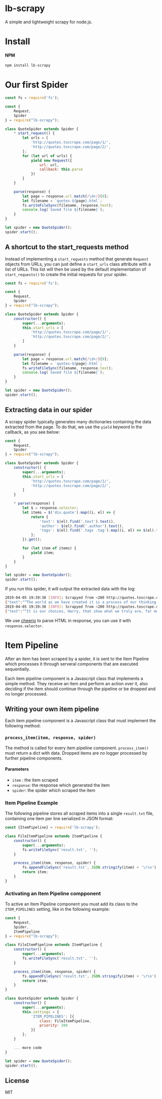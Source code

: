# lb-scrapy


A simple and lightweight scrapy for node.js.

# Install

#### NPM

```bash
npm install lb-scrapy
```

# Our first Spider

```js
const fs = require('fs');

const {
    Request,
    Spider
} = require("lb-scrapy");

class QuoteSpider extends Spider {
    * start_request() {
        let urls = [
            'http://quotes.toscrape.com/page/1/',
            'http://quotes.toscrape.com/page/2/',
        ];
        for (let url of urls) {
            yield new Request({
                url: url,
                callback: this.parse
            })
        }
    }

    parse(response) {
        let page = response.url.match(/\d+/)[0];
        let filename = `quotes-${page}.html`;
        fs.writeFileSync(filename, response.text);
        console.log(`Saved file ${filename}`);
    }
}

let spider = new QuoteSpider();
spider.start();
```

## A shortcut to the start_requests method

Instead of implementing a `start_requests` method that generate `Request` objects from URLs, you can just define a `start_urls` class attribute with a list of URLs. This list will then be used by the default implementation of `start_requests()` to create the initial requests for your spider. 

```js
const fs = require('fs');

const {
    Request,
    Spider
} = require("lb-scrapy");

class QuoteSpider extends Spider {
    constructor() {
        super(...arguments);
        this.start_urls = [
            'http://quotes.toscrape.com/page/1/',
            'http://quotes.toscrape.com/page/2/',
        ]
    }

    parse(response) {
        let page = response.url.match(/\d+/)[0];
        let filename = `quotes-${page}.html`;
        fs.writeFileSync(filename, response.text);
        console.log(`Saved file ${filename}`);
    }
}

let spider = new QuoteSpider();
spider.start();
```

## Extracting data in our spider

A scrapy spider typically generates many dictionaries containing the data extracted from the page. To do that, we use the `yield` keyword in the callback, as you see below:

```js
const {
    Request,
    Spider
} = require("lb-scrapy");

class QuoteSpider extends Spider {
    constructor() {
        super(...arguments);
        this.start_urls = [
            'http://quotes.toscrape.com/page/1/',
            'http://quotes.toscrape.com/page/2/',
        ]
    }

    * parse(response) {
        let $ = response.selector;
        let items = $('div.quote').map((i, el) => {
            return {
                'text': $(el).find('.text').text(),
                'author': $(el).find('.author').text(),
                'tags': $(el).find('.tags .tag').map((i, el) => $(el).text()).get()
            };
        }).get();

        for (let item of items) {
            yield item;
        }
    }
}

let spider = new QuoteSpider();
spider.start();
```

If you run this spider, it will output the extracted data with the log:

```bash
2019-04-05 19:39:30 [INFO]: Scrapyed from <200 http://quotes.toscrape.com/page/1/>
{"text":"“The world as we have created it is a process of our thinking. It cannot be changed without changing our thinking.”","author":"Albert Einstein","tags":["change","deep-thoughts","thinking","world"]}
2019-04-05 19:39:30 [INFO]: Scrapyed from <200 http://quotes.toscrape.com/page/1/>
{"text":"“It is our choices, Harry, that show what we truly are, far more than our abilities.”","author":"J.K. Rowling","tags":["abilities","choices"]}
```

We use [cheerio](https://github.com/ilovepeppa/lb-scrapy) to parse HTML in response, you can use it with `response.selector`.

# Item Pipeline

After an item has been scraped by a spider, it is sent to the Item Pipeline which processes it through serveral components that are executed sequentially.

Each item pipeline component is a Javascript class that implements a simple method. They receive an item and perform an action over it, also deciding if the item should continue through the pipeline or be dropped and no longer processed.

## Writing your own item pipeline

Each item pipeline component is a Javascript class that must implement the following method:

### `process_item(item, response, spider)`

The method is called for every item pipeline component. `process_item()` must return a dict with data. Dropped items are no logger processed by further pipeline components.

#### Parameters
+ `item` : the item scraped
+ `response`: the response which generated the item
+ `spider`: the spider which scraped the item

### Item Pipeline Example

The following pipeline stores all scraped items into a single `result.txt` file, containing one item per line serialized in JSON format:

```js
const {ItemPipeline} = require('lb-scrapy');

class FileItemPipeline extends ItemPipeline {
    constructor() {
        super(...arguments);
        fs.writeFileSync('result.txt', '');
    }

    process_item(item, response, spider) {
        fs.appendFileSync('result.txt', JSON.stringify(item) + '\r\n');
        return item;
    }
}
```

### Activating an Item Pipeline compponent

To active an Item Pipeline component you must add its class to the `ITEM_PIPELINES` setting, like in the following example:

```js
const {
    Request,
    Spider,
    ItemPipeline
} = require("lb-scrapy");

class FileItemPipeline extends ItemPipeline {
    constructor() {
        super(...arguments);
        fs.writeFileSync('result.txt', '');
    }

    process_item(item, response, spider) {
        fs.appendFileSync('result.txt', JSON.stringify(item) + '\r\n');
        return item;
    }
}

class QuoteSpider extends Spider {
    constructor() {
        super(...arguments);
        this.settings = {
            'ITEM_PIPELINES': [{
                class: FileItemPipeline,
                priority: 200
            }]
        };
    }

    ... more code
}

let spider = new QuoteSpider();
spider.start();
```

## License

MIT
